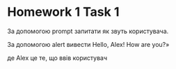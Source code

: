 # Homework 1 Task 1  
За допомогою prompt запитати як звуть користувача.

За допомогою alert вивести Hello, Alex! How are you?»

де Alex це те, що ввів користувач